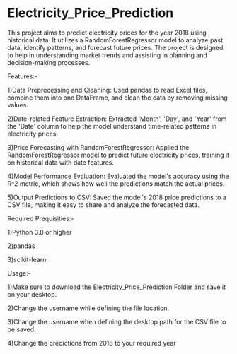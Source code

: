 # Electricity_Price_Prediction

This project aims to predict electricity prices for the year 2018 using historical data. It utilizes a RandomForestRegressor model to analyze past data, identify patterns, and forecast future prices. The project is designed to help in understanding market trends and assisting in planning and decision-making processes.

Features:-

1)Data Preprocessing and Cleaning:
Used pandas to read Excel files, combine them into one DataFrame, and clean the data by removing missing values.

2)Date-related Feature Extraction:
Extracted 'Month', 'Day', and 'Year' from the 'Date' column to help the model understand time-related patterns in electricity prices.

3)Price Forecasting with RandomForestRegressor:
Applied the RandomForestRegressor model to predict future electricity prices, training it on historical data with date features.

4)Model Performance Evaluation:
Evaluated the model's accuracy using the R^2 metric, which shows how well the predictions match the actual prices.

5)Output Predictions to CSV:
Saved the model's 2018 price predictions to a CSV file, making it easy to share and analyze the forecasted data.

Required Prequisities:-

1)Python 3.8 or higher

2)pandas

3)scikit-learn

Usage:-

1)Make sure to download the Electricity_Price_Prediction Folder and save it on your desktop.

2)Change the username while defining the file location.

3)Change the username when defining the desktop path for the CSV file to be saved.

4)Change the predictions from 2018 to your required year

